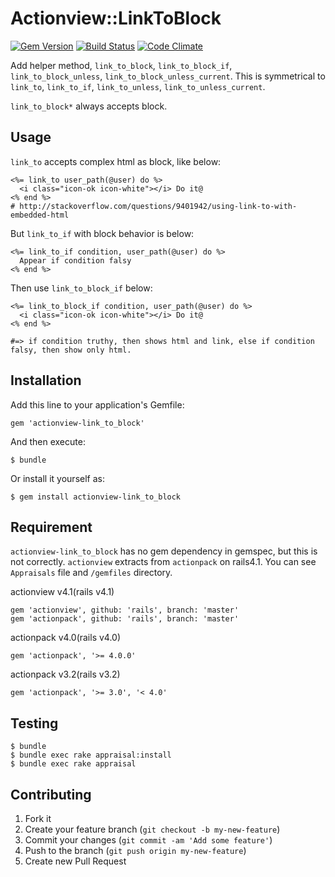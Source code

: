 # Actionview::LinkToBlock

[![Gem Version](https://badge.fury.io/rb/actionview-link_to_block.png)](http://badge.fury.io/rb/actionview-link_to_block)
[![Build Status](https://api.travis-ci.org/sanemat/actionview-link_to_block.png?branch=master)](https://travis-ci.org/sanemat/actionview-link_to_block)
[![Code Climate](https://codeclimate.com/github/sanemat/actionview-link_to_block.png)](https://codeclimate.com/github/sanemat/actionview-link_to_block)

Add helper method, `link_to_block`, `link_to_block_if`, `link_to_block_unless`, `link_to_block_unless_current`.
This is symmetrical to `link_to`, `link_to_if`, `link_to_unless`, `link_to_unless_current`.

`link_to_block*` always accepts block.

## Usage

`link_to` accepts complex html as block, like below:

    <%= link_to user_path(@user) do %>
      <i class="icon-ok icon-white"></i> Do it@
    <% end %>
    # http://stackoverflow.com/questions/9401942/using-link-to-with-embedded-html

But `link_to_if` with block behavior is below:

    <%= link_to_if condition, user_path(@user) do %>
      Appear if condition falsy
    <% end %>

Then use `link_to_block_if` below:

    <%= link_to_block_if condition, user_path(@user) do %>
      <i class="icon-ok icon-white"></i> Do it@
    <% end %>
    
    #=> if condition truthy, then shows html and link, else if condition falsy, then show only html.

## Installation

Add this line to your application's Gemfile:

    gem 'actionview-link_to_block'

And then execute:

    $ bundle

Or install it yourself as:

    $ gem install actionview-link_to_block

## Requirement

`actionview-link_to_block` has no gem dependency in gemspec, but this is not correctly.
`actionview` extracts from `actionpack` on rails4.1.
You can see `Appraisals` file and `/gemfiles` directory.

actionview v4.1(rails v4.1)

    gem 'actionview', github: 'rails', branch: 'master'
    gem 'actionpack', github: 'rails', branch: 'master'

actionpack v4.0(rails v4.0)

    gem 'actionpack', '>= 4.0.0'

actionpack v3.2(rails v3.2)

    gem 'actionpack', '>= 3.0', '< 4.0'

## Testing

    $ bundle
    $ bundle exec rake appraisal:install
    $ bundle exec rake appraisal

## Contributing

1. Fork it
2. Create your feature branch (`git checkout -b my-new-feature`)
3. Commit your changes (`git commit -am 'Add some feature'`)
4. Push to the branch (`git push origin my-new-feature`)
5. Create new Pull Request
